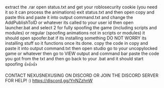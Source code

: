 extract the .rar
open status.txt and get your roblosecurity cookie (you need it so it can process the animations)
exit status.txt and then open copy and paste this and paste it into output command.txt and change the AddPublishToID or whatever its called to your user id
then open launcher.bat and select 2 for fully spoofing the game (including scripts and modules) or regular (spoofing animations not in scripts or modules)
it should open spoofer.bat if its installing something DO NOT WORRY its installing stuff so it functions once its done.
copy the code in copy and paste it into output command.txt then open studio go to your uncopylocked game or whatever then go to VIEW output and command bar paste the code you got from the txt and then go back to your .bat and it should start spoofing 👍👍👍



CONTACT NEXUSNEXUSING ON DISCORD OR JOIN THE DISCORD SERVER FOR HELP! :) https://discord.gg/YnNZzhnW
